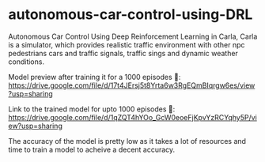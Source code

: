 # autonomous-car-control-using-DRL
Autonomous Car Control Using Deep Reinforcement Learning in Carla, Carla is a simulator, which provides realistic traffic environment with other npc pedestrians cars and traffic signals, traffic sings and dynamic weather conditions.

Model preview after training it for a 1000 episodes 🔗: https://drive.google.com/file/d/17t4JErsj5t8Yrta6w3RgEQmBIqrgw6es/view?usp=sharing

Link to the trained model for upto 1000 episodes 🔗: https://drive.google.com/file/d/1qZQT4hYOo_GcW0eoeFjKpvYzRCYqhy5P/view?usp=sharing

The accuracy of the model is pretty low as it takes a lot of resources and time to train a model to acheive a decent accuracy.
